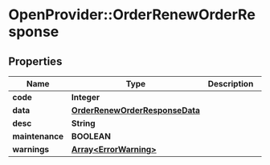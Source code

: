 # OpenProvider::OrderRenewOrderResponse

## Properties
Name | Type | Description | Notes
------------ | ------------- | ------------- | -------------
**code** | **Integer** |  | [optional] 
**data** | [**OrderRenewOrderResponseData**](OrderRenewOrderResponseData.md) |  | [optional] 
**desc** | **String** |  | [optional] 
**maintenance** | **BOOLEAN** |  | [optional] 
**warnings** | [**Array&lt;ErrorWarning&gt;**](ErrorWarning.md) |  | [optional] 

